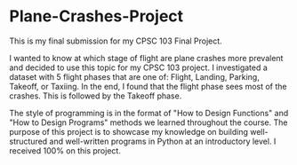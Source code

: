 # Plane-Crashes-Project

This is my final submission for my CPSC 103 Final Project.

I wanted to know at which stage of flight are plane crashes more prevalent and decided to use this topic for my CPSC 103 project. I investigated a dataset with 5 flight phases that are one of: Flight, Landing, Parking, Takeoff, or Taxiing. In the end, I found that the flight phase sees most of the crashes. This is followed by the Takeoff phase.

The style of programming is in the format of "How to Design Functions" and "How to Design Programs" methods we learned throughout the course. The purpose of this project is to showcase my knowledge on building well-structured and well-written programs in Python at an introductory level. I received 100% on this project.




